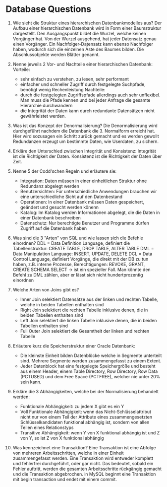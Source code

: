 # Database Questions

1. Wie sieht die Struktur eines hierarchischen Datenbankmodelles aus?
   Der Aufbau einer hierarchischen Datenbank wird in Form einer Baumstruktur dargestellt. Den Ausgangspunkt bildet die Wurzel, welche keinen Vorgänger hat. Von der Wurzel ausgehend, hat jeder Datensatz genau einen Vorgänger. Ein Nachfolger-Datensatz kann ebenso Nachfolger haben, wodurch sich die einzelnen Äste des Baumes bilden. Die Abschlussobjekte werden Blätter genannt. 

2. Nenne jeweils 2 Vor- und Nachteile einer hierarchischen Datenbank:
    Vorteile: 
     - sehr einfach zu verstehen, zu lesen, sehr performant
     - einfacher und schneller Zugriff durch festgelegte Suchpfade, benötigt wenig Rechenleistung
    Nachteile:
     - durch die festgelegten Zugriffspfade allerdings auch sehr unflexibel. Man muss die Pfade kennen und bei jeder Anfrage die gesamte Hierarchie durchwandern
     - die Integrität der Daten kann durch redundante Datensätzen nicht gewährleistet werden.

3. Was ist das Konzept der Denormalisierung?
   Die Denormalisierung wird durchgeführt nachdem die Datenbank die 3. Normalform erreicht hat. Hier wird sozusagen ein Schritt zurück gemacht und es werden gewollt Redundanzen erzeugt um bestimmte Daten, wie Userdaten, zu sichern.

4. Erkläre den Unterschied zwischen Integrität und Konsistenz:
	Integrität ist die Richtigkeit der Daten.
	Konsistenz ist die Richtigkeit der Daten über Zeit.

5. Nenne 5 der Codd'schen Regeln und erläutere sie:
   - Integration: Daten müssen in einer einheitlichen Struktur ohne Redundanz abgelegt werden
   - Benutzersichten: Für unterschiedliche Anwendungen brauchen wir eine unterschiedliche Sicht auf den Datenbestand
   - Operationen: In einer Datenbank müssen Daten gespeichert, geändert und gesucht werden könenn
   - Katalog: Im Katalog werden Informationen abgelegt, die die Daten in einer Datenbank beschreiben
   - Datenschutz: Nur berechtigte Benutzer und Programme dürfen Zugriff auf die Datenbank haben

6. Was sind die 3 "Arten" von SQL und wie lassen sich die Befehle einordnen? 
	DDL = Data Definition Language, definiert die Tabellenstruktur: CREATE TABLE, DROP TABLE, ALTER TABLE
	DML = Data Manipulation Language: INSERT, UPDATE, DELETE
	DCL = Data Control Language, definiert Vorgänge, die direkt mit der DB zu tun haben, z.B. interne Prozesse, Berechtigungen: REVOKE, GRANT, CREATE SCHEMA 
    SELECT -> ist ein spezieller Fall. Man könnte den Befehl zu DML zählen, aber er lässt sich nicht hundertprozentig einordnen

7. Welche Arten von Joins gibt es? 
   - Inner Join selektiert Datensätze aus der linken und rechten Tabelle, welche in beiden Tabellen enthalten sind
   - Right Join selektiert die rechten Tabelle inklusive denen, die in beiden Tabellen enthalten sind 
   - Left Join selektiert die linken Tabelle inklusive denen, die in beiden Tabellen enthalten sind
   - Full Outer Join selektiert die Gesamtheit der linken und rechten Tabelle

8. Erläutere kurz die Speicherstruktur einer Oracle Datenbank:
   - Die kleinste Einheit bilden Datenblöcke welche in Segmente unterteilt sind. Mehrere Segmente werden zusammengefasst zu einem Extent.
   - Jeder Datenblock hat eine festgelegte Speichergröße und besteht aus einem Header, einem Table Directory, Row Directory, Row Data (PCTUSED) und dem Free Space (PCTFREE), welcher nie unter 20% sein kann. 

9.  Erkläre die 3 Abhängigkeiten, welche bei der Normalisierung behandelt werden:
	- Funktionale Abhängigkeit: zu jedem X gibt es ein Y
	- Voll Funktionale Abhängigkeit: wenn das Nicht-Schlüsselattribut nicht nur von einem Teil der Attribute eines zusammengesetzten Schlüsselkandidaten funktional abhängig ist, sondern von allen Teilen eines Relationstyps 
	- Transitive Abhängigkeit: wenn Y von X funktional abhängig ist und Z von Y, so ist Z von X funktional abhängig

10. Was kennzeichnet eine Transaktion? 
    Eine Transaktion ist eine Abfolge von mehreren Arbeitsschritten, welche in einer Einheit zusammengefasst werden. Eine Transaktion wird entweder komplett und fehlerfrei durchgeführt, oder gar nicht. Das bedeutet, sobald ein Fehler auftritt, werden die gesamten Arbeitsschritte rückgängig gemacht und die Transaktion abgebrochen. in MySQL beginnt eine Transaktion mit begin transaction und endet mit einem commit.